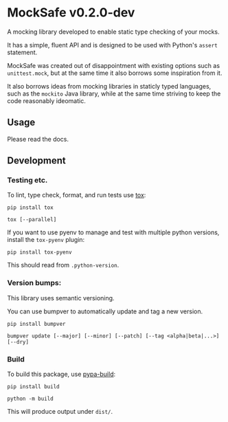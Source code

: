 # MockSafe v0.2.0-dev

A mocking library developed to enable static type checking of your mocks.

It has a simple, fluent API and is designed to be used with Python's `assert` statement.

MockSafe was created out of disappointment with existing options such as `unittest.mock`, but at the same time it also borrows some inspiration from
it.

It also borrows ideas from mocking libraries in staticly typed languages, such as
the `mockito` Java library, while at the same time striving to keep the code
reasonably ideomatic.


## Usage

Please read the docs.


## Development

### Testing etc.

To lint, type check, format, and run tests use [tox](https://tox.wiki/en/latest/):

```
pip install tox

tox [--parallel]
```

If you want to use pyenv to manage and test with multiple python versions, install the `tox-pyenv` plugin:

```
pip install tox-pyenv
```

This should read from `.python-version`.

### Version bumps:

This library uses semantic versioning.

You can use bumpver to automatically update and tag a new version.

```
pip install bumpver

bumpver update [--major] [--minor] [--patch] [--tag <alpha|beta|...>] [--dry]
```

### Build

To build this package, use [pypa-build](https://github.com/pypa/build):

```
pip install build

python -m build
```

This will produce output under `dist/`.

